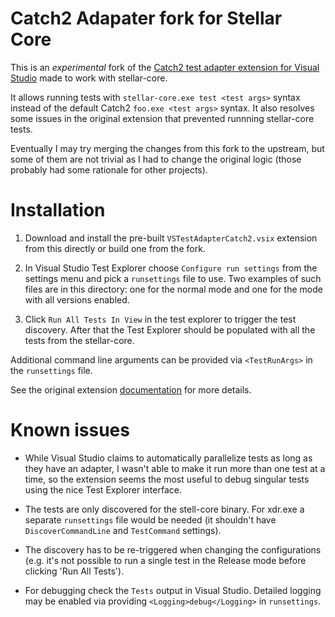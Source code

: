 # Catch2 Adapater fork for Stellar Core

This is an *experimental* fork of the
[Catch2 test adapter extension for Visual Studio](https://github.com/JohnnyHendriks/TestAdapter_Catch2)
made to work with stellar-core.

It allows running tests with `stellar-core.exe test <test args>` syntax instead
of the default Catch2 `foo.exe <test args>` syntax. It also resolves some issues
in the original extension that prevented runnning stellar-core tests.

Eventually I may try merging the changes from this fork to the upstream, but
some of them are not trivial as I had to change the original logic (those
probably had some rationale for other projects).

# Installation

1. Download and install the pre-built `VSTestAdapterCatch2.vsix` extension from
   this directly or build one from the fork.

1. In Visual Studio Test Explorer choose `Configure run settings` from the
   settings menu and pick a `runsettings` file to use. Two examples of such
   files are in this directory: one for the normal mode and one for the mode
   with all versions enabled.

1. Click `Run All Tests In View` in the test explorer to trigger the test
   discovery. After that the Test Explorer should be populated with all the
   tests from the stellar-core.

Additional command line arguments can be provided via `<TestRunArgs>` in the
`runsettings` file.

See the original extension
[documentation](https://github.com/JohnnyHendriks/TestAdapter_Catch2) for more
details.

# Known issues

- While Visual Studio claims to automatically parallelize tests as long as they
  have an adapter, I wasn't able to make it run more than one test at a time, so
  the extension seems the most useful to debug singular tests using the nice
  Test Explorer interface.

- The tests are only discovered for the stell-core binary. For xdr.exe a
  separate `runsettings` file would be needed (it shouldn't have
  `DiscoverCommandLine` and `TestCommand` settings).

- The discovery has to be re-triggered when changing the configurations (e.g.
  it's not possible to run a single test in the Release mode before clicking
  'Run All Tests').

- For debugging check the `Tests` output in Visual Studio. Detailed logging may
  be enabled via providing `<Logging>debug</Logging>` in `runsettings`.
